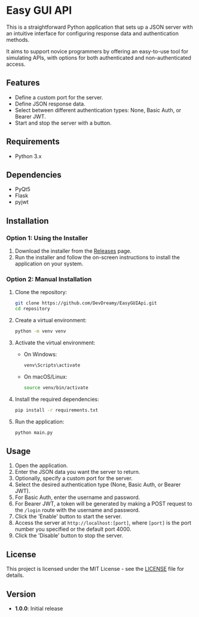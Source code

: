 # Easy GUI API

This is a straightforward Python application that sets up a JSON server with an intuitive interface for configuring response data and authentication methods.

It aims to support novice programmers by offering an easy-to-use tool for simulating APIs, with options for both authenticated and non-authenticated access.

## Features

- Define a custom port for the server.
- Define JSON response data.
- Select between different authentication types: None, Basic Auth, or Bearer JWT.
- Start and stop the server with a button.

## Requirements

- Python 3.x

## Dependencies

- PyQt5
- Flask
- pyjwt

## Installation

### Option 1: Using the Installer

1. Download the installer from the [Releases](https://github.com/DevDreamy/EasyGUIApi/releases) page.
2. Run the installer and follow the on-screen instructions to install the application on your system.

### Option 2: Manual Installation

1. Clone the repository:
    ```bash
    git clone https://github.com/DevDreamy/EasyGUIApi.git
    cd repository
    ```

2. Create a virtual environment:
    ```bash
    python -m venv venv
    ```

3. Activate the virtual environment:
    - On Windows:
      ```bash
      venv\Scripts\activate
      ```
    - On macOS/Linux:
      ```bash
      source venv/bin/activate
      ```

4. Install the required dependencies:
    ```bash
    pip install -r requirements.txt
    ```

5. Run the application:
    ```bash
    python main.py
    ```

## Usage

1. Open the application.
2. Enter the JSON data you want the server to return.
3. Optionally, specify a custom port for the server.
4. Select the desired authentication type (None, Basic Auth, or Bearer JWT).
5. For Basic Auth, enter the username and password.
6. For Bearer JWT, a token will be generated by making a POST request to the `/login` route with the username and password.
7. Click the 'Enable' button to start the server.
8. Access the server at `http://localhost:[port]`, where `[port]` is the port number you specified or the default port 4000.
9. Click the 'Disable' button to stop the server.

## License

This project is licensed under the MIT License - see the [LICENSE](LICENSE) file for details.

## Version

- **1.0.0**: Initial release
